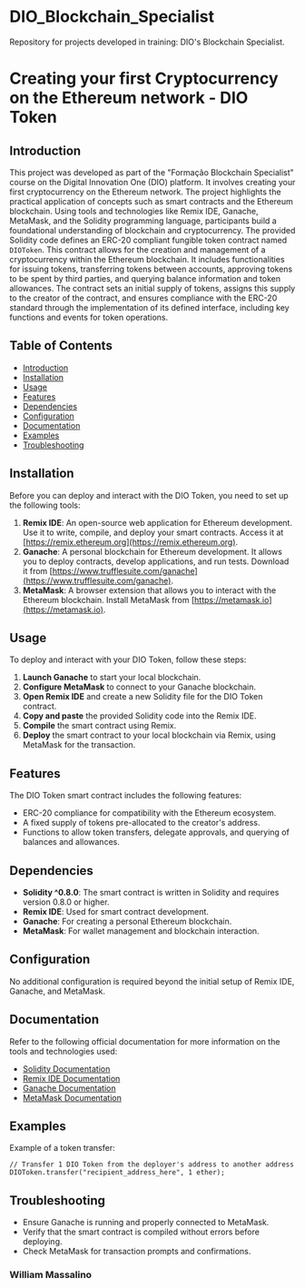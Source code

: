 # DIO_Blockchain_Specialist
Repository for projects developed in training: DIO's Blockchain Specialist.
# Creating your first Cryptocurrency on the Ethereum network - DIO Token

## Introduction

This project was developed as part of the "Formação Blockchain Specialist" course on the Digital Innovation One (DIO) platform. It involves creating your first cryptocurrency on the Ethereum network. The project highlights the practical application of concepts such as smart contracts and the Ethereum blockchain. Using tools and technologies like Remix IDE, Ganache, MetaMask, and the Solidity programming language, participants build a foundational understanding of blockchain and cryptocurrency.
The provided Solidity code defines an ERC-20 compliant fungible token contract named `DIOToken`. This contract allows for the creation and management of a cryptocurrency within the Ethereum blockchain. It includes functionalities for issuing tokens, transferring tokens between accounts, approving tokens to be spent by third parties, and querying balance information and token allowances. The contract sets an initial supply of tokens, assigns this supply to the creator of the contract, and ensures compliance with the ERC-20 standard through the implementation of its defined interface, including key functions and events for token operations.

## Table of Contents

- [Introduction](#introduction)
- [Installation](#installation)
- [Usage](#usage)
- [Features](#features)
- [Dependencies](#dependencies)
- [Configuration](#configuration)
- [Documentation](#documentation)
- [Examples](#examples)
- [Troubleshooting](#troubleshooting)


## Installation

Before you can deploy and interact with the DIO Token, you need to set up the following tools:

1. **Remix IDE**: An open-source web application for Ethereum development. Use it to write, compile, and deploy your smart contracts. Access it at [https://remix.ethereum.org](https://remix.ethereum.org).
2. **Ganache**: A personal blockchain for Ethereum development. It allows you to deploy contracts, develop applications, and run tests. Download it from [https://www.trufflesuite.com/ganache](https://www.trufflesuite.com/ganache).
3. **MetaMask**: A browser extension that allows you to interact with the Ethereum blockchain. Install MetaMask from [https://metamask.io](https://metamask.io).

## Usage

To deploy and interact with your DIO Token, follow these steps:

1. **Launch Ganache** to start your local blockchain.
2. **Configure MetaMask** to connect to your Ganache blockchain.
3. **Open Remix IDE** and create a new Solidity file for the DIO Token contract.
4. **Copy and paste** the provided Solidity code into the Remix IDE.
5. **Compile** the smart contract using Remix.
6. **Deploy** the smart contract to your local blockchain via Remix, using MetaMask for the transaction.

## Features

The DIO Token smart contract includes the following features:

- ERC-20 compliance for compatibility with the Ethereum ecosystem.
- A fixed supply of tokens pre-allocated to the creator's address.
- Functions to allow token transfers, delegate approvals, and querying of balances and allowances.

## Dependencies

- **Solidity ^0.8.0**: The smart contract is written in Solidity and requires version 0.8.0 or higher.
- **Remix IDE**: Used for smart contract development.
- **Ganache**: For creating a personal Ethereum blockchain.
- **MetaMask**: For wallet management and blockchain interaction.

## Configuration

No additional configuration is required beyond the initial setup of Remix IDE, Ganache, and MetaMask.

## Documentation

Refer to the following official documentation for more information on the tools and technologies used:

- [Solidity Documentation](https://solidity.readthedocs.io)
- [Remix IDE Documentation](https://remix-ide.readthedocs.io)
- [Ganache Documentation](https://www.trufflesuite.com/docs/ganache/overview)
- [MetaMask Documentation](https://metamask.io/faqs.html)

## Examples

Example of a token transfer:

```solidity
// Transfer 1 DIO Token from the deployer's address to another address
DIOToken.transfer("recipient_address_here", 1 ether);
```

## Troubleshooting

* Ensure Ganache is running and properly connected to MetaMask.
* Verify that the smart contract is compiled without errors before deploying.
* Check MetaMask for transaction prompts and confirmations.

### William Massalino
